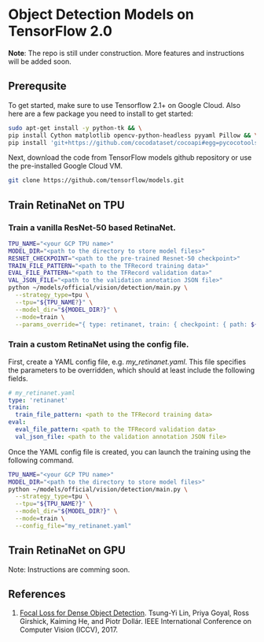 # Object Detection Models on TensorFlow 2.0

**Note**: The repo is still under construction. More features and instructions
will be added soon.

## Prerequsite
To get started, make sure to use Tensorflow 2.1+ on Google Cloud. Also here are
a few package you need to install to get started:

```bash
sudo apt-get install -y python-tk && \
pip install Cython matplotlib opencv-python-headless pyyaml Pillow && \
pip install 'git+https://github.com/cocodataset/cocoapi#egg=pycocotools&subdirectory=PythonAPI'
```

Next, download the code from TensorFlow models github repository or use the
pre-installed Google Cloud VM.

```bash
git clone https://github.com/tensorflow/models.git
```

## Train RetinaNet on TPU
### Train a vanilla ResNet-50 based RetinaNet.

```bash
TPU_NAME="<your GCP TPU name>"
MODEL_DIR="<path to the directory to store model files>"
RESNET_CHECKPOINT="<path to the pre-trained Resnet-50 checkpoint>"
TRAIN_FILE_PATTERN="<path to the TFRecord training data>"
EVAL_FILE_PATTERN="<path to the TFRecord validation data>"
VAL_JSON_FILE="<path to the validation annotation JSON file>"
python ~/models/official/vision/detection/main.py \
  --strategy_type=tpu \
  --tpu="${TPU_NAME?}" \
  --model_dir="${MODEL_DIR?}" \
  --mode=train \
  --params_override="{ type: retinanet, train: { checkpoint: { path: ${RESNET_CHECKPOINT?}, prefix: resnet50/ }, train_file_pattern: ${TRAIN_FILE_PATTERN?} }, eval: { val_json_file: ${VAL_JSON_FILE?}, eval_file_pattern: ${EVAL_FILE_PATTERN?} } }"
```

### Train a custom RetinaNet using the config file.

First, create a YAML config file, e.g. *my_retinanet.yaml*. This file specifies
the parameters to be overridden, which should at least include the following
fields.

```YAML
# my_retinanet.yaml
type: 'retinanet'
train:
  train_file_pattern: <path to the TFRecord training data>
eval:
  eval_file_pattern: <path to the TFRecord validation data>
  val_json_file: <path to the validation annotation JSON file>
```

Once the YAML config file is created, you can launch the training using the
following command.

```bash
TPU_NAME="<your GCP TPU name>"
MODEL_DIR="<path to the directory to store model files>"
python ~/models/official/vision/detection/main.py \
  --strategy_type=tpu \
  --tpu="${TPU_NAME?}" \
  --model_dir="${MODEL_DIR?}" \
  --mode=train \
  --config_file="my_retinanet.yaml"
```

## Train RetinaNet on GPU

Note: Instructions are comming soon.

## References

1.  [Focal Loss for Dense Object Detection](https://arxiv.org/abs/1708.02002).
    Tsung-Yi Lin, Priya Goyal, Ross Girshick, Kaiming He, and Piotr Dollár. IEEE
    International Conference on Computer Vision (ICCV), 2017.
